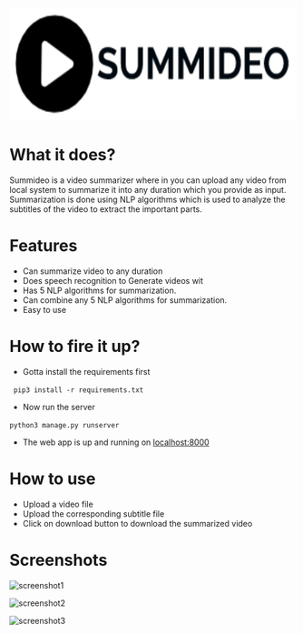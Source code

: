 <img src="static/videoSummarizer/logo/mylogo.png" width = "650" height= "200">
<br>

# What it does?

Summideo is a video summarizer where in you can upload any video from local system to summarize it into any duration which you provide as input. Summarization is done using NLP algorithms which is used to analyze the subtitles of the video to extract the important parts. 

# Features
- Can summarize video to any duration 
- Does speech recognition to Generate videos wit
- Has 5 NLP algorithms for summarization.
- Can combine any 5 NLP algorithms for summarization.
- Easy to use

# How to fire it up? 

- Gotta install the requirements first

``` pip3 install -r requirements.txt```

- Now run the server

```python3 manage.py runserver```

- The web app is up and running on [localhost:8000](https://localhost:8000/)

# How to use 
- Upload a video file
- Upload the corresponding subtitle file
- Click on download button to download the summarized video

# Screenshots

![screenshot1](screenshots/first.PNG)

![screenshot2](screenshots/main.png)

![screenshot3](screenshots/download.png)


